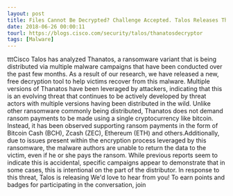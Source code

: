```yaml
---
layout: post
title: Files Cannot Be Decrypted? Challenge Accepted. Talos Releases ThanatosDecryptor
date: 2018-06-26 00:00:11
tourl: https://blogs.cisco.com/security/talos/thanatosdecryptor
tags: [Malware]
---
```

tttCisco Talos has analyzed Thanatos, a ransomware variant that is being distributed via multiple malware campaigns that have been conducted over the past few months. As a result of our research, we have released a new, free decryption tool to help victims recover from this malware. Multiple versions of Thanatos have been leveraged by attackers, indicating that this is an evolving threat that continues to be actively developed by threat actors with multiple versions having been distributed in the wild. Unlike other ransomware commonly being distributed, Thanatos does not demand ransom payments to be made using a single cryptocurrency like bitcoin. Instead, it has been observed supporting ransom payments in the form of Bitcoin Cash (BCH), Zcash (ZEC), Ethereum (ETH) and others.Additionally, due to issues present within the encryption process leveraged by this ransomware, the malware authors are unable to return the data to the victim, even if he or she pays the ransom. While previous reports seem to indicate this is accidental, specific campaigns appear to demonstrate that in some cases, this is intentional on the part of the distributor. In response to this threat, Talos is releasing We'd love to hear from you! To earn points and badges for participating in the conversation, join 